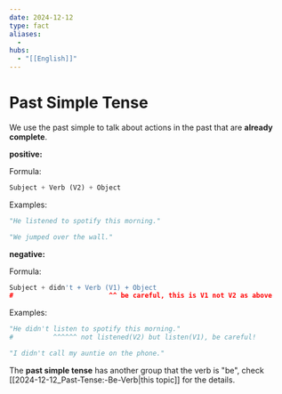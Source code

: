 ```yaml
---
date: 2024-12-12
type: fact
aliases:
  -
hubs:
  - "[[English]]"
---
```


# Past Simple Tense

We use the past simple to talk about actions in the past that are **already complete**.

**positive:**

Formula:
```py
Subject + Verb (V2) + Object
```
Examples:
```py
"He listened to spotify this morning."

"We jumped over the wall."

```

**negative:**

Formula:
```py
Subject + didn't + Verb (V1) + Object
#                        ^^ be careful, this is V1 not V2 as above
```
Examples:
```py
"He didn't listen to spotify this morning."
#          ^^^^^^ not listened(V2) but listen(V1), be careful!

"I didn't call my auntie on the phone."

```
The **past simple tense** has another group that the verb is "be", check [[2024-12-12_Past-Tense:-Be-Verb|this topic]] for the details.
